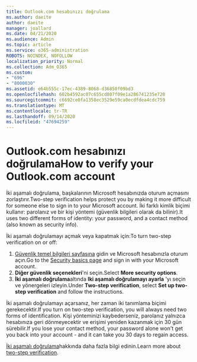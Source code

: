 ```yaml
---
title: Outlook.com hesabınızı doğrulama
ms.author: daeite
author: daeite
manager: joallard
ms.date: 04/21/2020
ms.audience: Admin
ms.topic: article
ms.service: o365-administration
ROBOTS: NOINDEX, NOFOLLOW
localization_priority: Normal
ms.collection: Adm_O365
ms.custom:
- "696"
- "8000030"
ms.assetid: e64b555c-17ec-4389-8068-d36850f09bd3
ms.openlocfilehash: 602b4592ac07c655cd807f09e1a286741235e728
ms.sourcegitcommit: c6692ce0fa1358ec3529e59ca0ecdfdea4cdc759
ms.translationtype: MT
ms.contentlocale: tr-TR
ms.lasthandoff: 09/14/2020
ms.locfileid: "47694259"
---
```

# <a name="how-to-verify-your-outlookcom-account"></a><span data-ttu-id="136f0-102">Outlook.com hesabınızı doğrulama</span><span class="sxs-lookup"><span data-stu-id="136f0-102">How to verify your Outlook.com account</span></span>

<span data-ttu-id="136f0-103">İki aşamalı doğrulama, başkalarının Microsoft hesabınızda oturum açmasını zorlaştırır.</span><span class="sxs-lookup"><span data-stu-id="136f0-103">Two-step verification helps protect you by making it more difficult for someone else to sign in to your Microsoft account.</span></span> <span data-ttu-id="136f0-104">İki farklı kimlik biçimi kullanır: parolanız ve bir kişi yöntemi (güvenlik bilgileri olarak da bilinir).</span><span class="sxs-lookup"><span data-stu-id="136f0-104">It uses two different forms of identity: your password, and a contact method (also known as security info).</span></span>
  
<span data-ttu-id="136f0-105">İki aşamalı doğrulamayı açmak veya kapatmak için:</span><span class="sxs-lookup"><span data-stu-id="136f0-105">To turn two-step verification on or off:</span></span>
  
1. <span data-ttu-id="136f0-106">[Güvenlik temel bilgileri sayfasına](https://go.microsoft.com/fwlink/?linkid=842325) gidin ve Microsoft hesabınızla oturum açın.</span><span class="sxs-lookup"><span data-stu-id="136f0-106">Go to the [Security basics page](https://go.microsoft.com/fwlink/?linkid=842325) and sign in with your Microsoft account.</span></span>
2. <span data-ttu-id="136f0-107">**Diğer güvenlik seçenekleri**'ni seçin.</span><span class="sxs-lookup"><span data-stu-id="136f0-107">Select **More security options**.</span></span>
3. <span data-ttu-id="136f0-108">**İki aşamalı doğrulama**altında **Iki aşamalı doğrulamayı ayarla** 'yı seçin ve yönergeleri izleyin.</span><span class="sxs-lookup"><span data-stu-id="136f0-108">Under **Two-step verification**, select **Set up two-step verification** and follow the instructions.</span></span>

<span data-ttu-id="136f0-109">İki aşamalı doğrulamayı açarsanız, her zaman iki tanımlama biçimi gerekecektir.</span><span class="sxs-lookup"><span data-stu-id="136f0-109">If you turn on two-step verification, you will always need two forms of identification.</span></span> <span data-ttu-id="136f0-110">Kişi yönteminizi kaybederseniz, parolanız yalnızca hesabınıza geri dönmeyecektir ve erişimi yeniden kazanmak için 30 gün sürebilir.</span><span class="sxs-lookup"><span data-stu-id="136f0-110">If you lose your contact method, your password alone won't get you back into your account - and it can take you 30 days to regain access.</span></span>
  
<span data-ttu-id="136f0-111">[İki aşamalı doğrulama](https://go.microsoft.com/fwlink/?linkid=872270)hakkında daha fazla bilgi edinin.</span><span class="sxs-lookup"><span data-stu-id="136f0-111">Learn more about [two-step verification](https://go.microsoft.com/fwlink/?linkid=872270).</span></span>
  